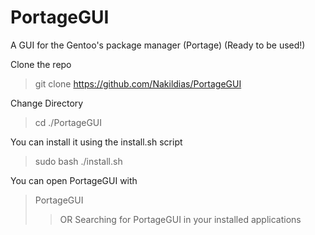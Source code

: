 # PortageGUI
A GUI for the Gentoo's package manager (Portage) (Ready to be used!)

Clone the repo
> git clone https://github.com/Nakildias/PortageGUI

Change Directory
> cd ./PortageGUI

You can install it using the install.sh script
> sudo bash ./install.sh

You can open PortageGUI with
> PortageGUI
>> OR Searching for PortageGUI in your installed applications

